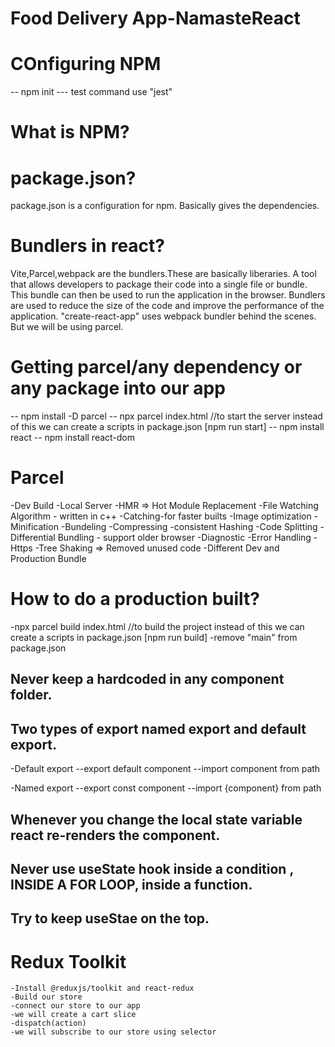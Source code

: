 # Food Delivery App-NamasteReact

# COnfiguring NPM
-- npm init
--- test command use "jest"

# What is NPM?


# package.json?
package.json is a configuration for npm. Basically gives the dependencies.

# Bundlers in react?
Vite,Parcel,webpack are the bundlers.These are basically liberaries.
A tool that allows developers to package their code into a single file or bundle. This bundle can then be used to run the application in the browser. Bundlers are used to reduce the size of the code and improve the performance of the application. "create-react-app" uses webpack bundler behind the scenes. But we will be using parcel.

# Getting parcel/any dependency or any package into our app
-- npm install -D parcel
-- npx parcel index.html  //to start the server instead of this we can create a scripts in package.json [npm run start]
-- npm install react
-- npm install react-dom

# Parcel

-Dev Build
-Local Server
-HMR => Hot Module Replacement
-File Watching Algorithm - written in c++
-Catching-for faster builts
-Image optimization
-Minification
-Bundeling
-Compressing
-consistent Hashing
-Code Splitting
-Differential Bundling - support older browser
-Diagnostic
-Error Handling
-Https
-Tree Shaking => Removed unused code
-Different Dev and Production Bundle

# How to do a production built?
-npx parcel build index.html //to build the project instead of this we can create a scripts in package.json [npm run build]
-remove "main" from package.json

## Never keep a hardcoded in any component folder.

## Two types of export named export and default export.

-Default export
--export default component
--import component from path

-Named export
--export const component
--import {component} from path

## Whenever you change the local state variable react re-renders the component.

## Never use useState hook inside a condition , INSIDE A FOR LOOP, inside a function.

## Try to keep useStae on the top. 

# Redux Toolkit
    -Install @reduxjs/toolkit and react-redux
    -Build our store
    -connect our store to our app
    -we will create a cart slice
    -dispatch(action)
    -we will subscribe to our store using selector





